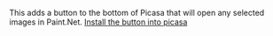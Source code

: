 This adds a button to the bottom of Picasa that will open any selected images in Paint.Net.
[Install the button into picasa](picasa://importbutton/?url=file:///C:/Users/matt.TAYLOR/Projects/pdnbuttonforpicasa.git/install/pdnbuttonforpicasa.pbz)